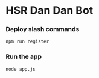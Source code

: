 # HSR Dan Dan Bot

### Deploy slash commands

```
npm run register
```

### Run the app

```
node app.js
```